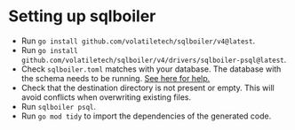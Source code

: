 # Setting up sqlboiler
- Run `go install github.com/volatiletech/sqlboiler/v4@latest`.
- Run `go install github.com/volatiletech/sqlboiler/v4/drivers/sqlboiler-psql@latest`.
- Check `sqlboiler.toml` matches with your database. The database with the schema needs to be running. [See here for help.](https://github.com/volatiletech/sqlboiler#configuration)
- Check that the destination directory is not present or empty. This will avoid conflicts when overwriting existing files.
- Run `sqlboiler psql`.
- Run `go mod tidy` to import the dependencies of the generated code.
